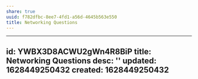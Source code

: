 ```yaml
---
share: true
uuid: f782dfbc-8ee7-4fd1-a56d-4645b563e550
title: Networking Questions
---
```

---
id: YWBX3D8ACWU2gWn4R8BiP
title: Networking Questions
desc: ''
updated: 1628449250432
created: 1628449250432
---

